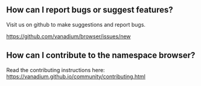 ## How can I report bugs or suggest features?

Visit us on github to make suggestions and report bugs.

https://github.com/vanadium/browser/issues/new

## How can I contribute to the namespace browser?

Read the contributing instructions here:
https://vanadium.github.io/community/contributing.html
